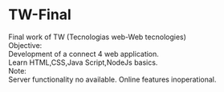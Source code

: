 # TW-Final
Final work of TW (Tecnologias web-Web tecnologies)<br>
Objective:<br>
 Development of a connect 4 web application.<br>
Learn HTML,CSS,Java Script,NodeJs basics.<br>
Note:<br>
 Server functionality no available. Online features inoperational.<br>

